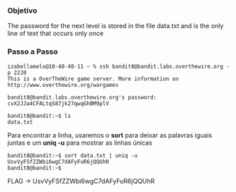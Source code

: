 ### Objetivo

The password for the next level is stored in the file data.txt and is the only line of text that occurs only once

### Passo a Passo

```
izabellamelo@10-48-48-11 ~ % ssh bandit8@bandit.labs.overthewire.org -p 2220
This is a OverTheWire game server. More information on http://www.overthewire.org/wargames

bandit8@bandit.labs.overthewire.org's password: cvX2JJa4CFALtqS87jk27qwqGhBM9plV

bandit8@bandit:~$ ls
data.txt
```

Para encontrar a linha, usaremos o **sort** para deixar as palavras iguais juntas e um **uniq -u** para mostrar as linhas únicas

```
bandit8@bandit:~$ sort data.txt | uniq -u
UsvVyFSfZZWbi6wgC7dAFyFuR6jQQUhR
bandit8@bandit:~$ 
```

FLAG -> UsvVyFSfZZWbi6wgC7dAFyFuR6jQQUhR

